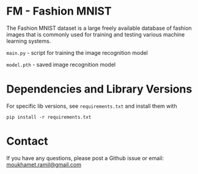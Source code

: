 # FM - Fashion MNIST

The Fashion MNIST dataset is a large freely available database of fashion images that is commonly used for training and testing various machine learning systems.

`main.py` - script for training the image recognition model

`model.pth` - saved image recognition model


# Dependencies and Library Versions

For specific lib versions, see `requirements.txt` and install them with

`pip install -r requirements.txt`


# Contact
If you have any questions, please post a Github issue or email: moukhamet.ramil@gmail.com
